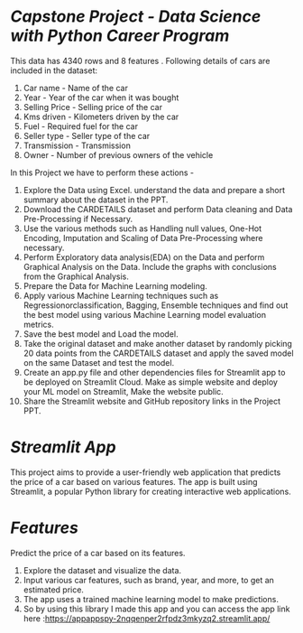 # ***Capstone Project - Data Science with Python Career Program***
This data has 4340 rows and 8 features . Following details of cars are included in the dataset:

1. Car name - Name of the car
2. Year - Year of the car when it was bought
3. Selling Price - Selling price of the car
4. Kms driven - Kilometers driven by the car
5. Fuel - Required fuel for the car
6. Seller type - Seller type of the car
7. Transmission - Transmission
8. Owner - Number of previous owners of the vehicle

In this Project we have to perform these actions -

1. Explore the Data using Excel. understand the data and prepare a short summary about the dataset in the PPT.
2. Download the CARDETAILS dataset and perform Data cleaning and Data Pre-Processing if Necessary.
3. Use the various methods such as Handling null values, One-Hot Encoding, Imputation and Scaling of Data Pre-Processing where necessary.
4. Perform Exploratory data analysis(EDA) on the Data and perform Graphical Analysis on the Data. Include the graphs with conclusions from the Graphical Analysis.
5. Prepare the Data for Machine Learning modeling.
6. Apply various Machine Learning techniques such as Regressionorclassification, Bagging, Ensemble techniques and find out the best model using various Machine Learning model evaluation metrics.
7. Save the best model and Load the model.
8. Take the original dataset and make another dataset by randomly picking 20 data points from the CARDETAILS dataset and apply the saved model on the same Dataset and test the model.
9. Create an app.py file and other dependencies files for Streamlit app to be deployed on Streamlit Cloud. Make as simple website and deploy your ML model on Streamlit, Make the website public.
10. Share the Streamlit website and GitHub repository links in the Project PPT.

# ***Streamlit App***
This project aims to provide a user-friendly web application that predicts the price of a car based on various features. The app is built using Streamlit, a popular Python library for creating interactive web applications.

# ***Features***
Predict the price of a car based on its features.
1. Explore the dataset and visualize the data.
2. Input various car features, such as brand, year, and more, to get an estimated price.
3. The app uses a trained machine learning model to make predictions.
4. So by using this library I made this app and you can access the app link here :https://appappspy-2nqqenper2rfpdz3mkyzq2.streamlit.app/
